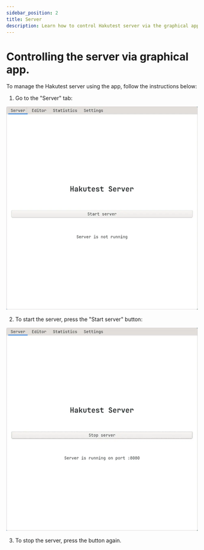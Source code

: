 ```yaml
---
sidebar_position: 2
title: Server
description: Learn how to control Hakutest server via the graphical app.
---
```


# Controlling the server via graphical app.

To manage the Hakutest server using the app, follow the instructions below:

1.  Go to the "Server" tab:

![Server tab](./img/hakutest-gtk-server-idle.webp)

2.  To start the server, press the "Start server" button:

![Start the server](./img/hakutest-gtk-server-running.webp)

3.  To stop the server, press the button again.
